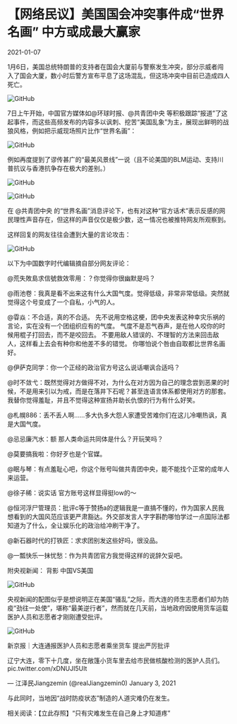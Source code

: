 # 【网络民议】美国国会冲突事件成“世界名画”  中方或成最大赢家

2021-01-07

1月6日，美国总统特朗普的支持者在国会大厦前与警察发生冲突，部分示威者闯入了国会大厦，数小时后警方宣布平息了这场混乱，但这场冲突中目前已造成四人死亡。

![GitHub](https://chinadigitaltimes.net/chinese/files/2021/01/image-1610011772756.png)

7日上午开始，中国官方媒体如@环球时报、@共青团中央 等积极跟踪“报道”了这起事件，而这些高频发布的内容多以讽刺、挖苦“美国乱象”为主，展现出鲜明的战狼风格，例如把示威现场照片比作“世界名画”：

![GitHub](https://chinadigitaltimes.net/chinese/files/2021/01/image-1610012753041.png)

例如再度提到了谬传甚广的“最美风景线”一说（且不论美国的BLM运动、支持川普抗议与香港抗争存在极大的差别。）

![GitHub](https://chinadigitaltimes.net/chinese/files/2021/01/image-1610011841585.png)

![GitHub](https://chinadigitaltimes.net/chinese/files/2021/01/image-1610012845375.png)

在 @共青团中央 的“世界名画”消息评论下，也有对这种“官方话术”表示反感的网民理性声音存在，但这样的声音仅仅是极少数，这一情况也被推特网友所观察到。

这样回复的网友往往会遭到大量的言论攻击：

![GitHub](https://chinadigitaltimes.net/chinese/files/2021/01/image-1610014387997.png)

以下为中国数字时代编辑摘自部分网友评论：



@荒失敗島求信號救效零用：？你觉得你很幽默是吗？

@雨池卷：我真是看不出来这有什么大国气度。觉得低级，非常非常低级。突然就觉得这个号变成了一个自私，小气的人。

@雸焱：不合适，真的不合适。 先不说用空格这梗，团中央发表这种幸灾乐祸的言论，实在没有一个团组织应有的气度。 气度不是忍气吞声，是在他人咬你的时候用棍子打回去，而不是咬回去。 不要用敌人错误的、不理智的方法来回击敌人，这样看上去会有种你和他差不多的错觉。 你哪怕说个咎由自取都比世界名画好。

@伊萨克同学：你一个正经的政治官方号这么说话嘲讽合适吗？

@时不敛弋：既然觉得对方做得不对，为什么在对方因为自己的理念尝到恶果的时候，不是用来引以为戒，而是在落井下石呢？甚至连语言体系都使用对方的那套。我替你觉得羞耻，并且不觉得这种宣扬并助长仇恨的行为有什么好笑。

@札幌886：丢不丢人啊……多大仇多大怨人家遭受苦难你们在这儿冷嘲热讽，真是大国气度。

@忌忌廉汽水：额 那人类命运共同体是什么？开玩笑吗？

@莫要搞我啦：你好歹也是个官媒。

@眠与琴：有点羞耻心吧，你这个账号叫做共青团中央，能不能找个正常的成年人来运营。

@徐子稀：说实话 官方账号这样显得挺low的～

@恒河浮尸管理员：批评c等于赞扬a的逻辑我是一直搞不懂的，作为国家人民我想看到的大国风范应该更严肃豁达。外交部发言人字字斟酌哪怕学过一点国际法都知道为了什么，全让娱乐化的政治给冲刷干净了。

@新石器时代的打铁匠：求求团别发这些好吗，很没品。

@一瓢快乐一抹忧愁：作为共青团官方我觉得这样的说辞欠妥吧。



附央视新闻： 背影 中国VS美国

![GitHub](https://chinadigitaltimes.net/chinese/files/2021/01/image-1610016561464.png)

央视新闻的配图似乎是想说明正在美国“骚乱”之际，而大连的师生志愿者们却为防疫“劲往一处使”，堪称“最美逆行者”，然而就在几天前，当地政府因使用货车运载医护人员和志愿者才刚刚遭受批评。

![GitHub](https://chinadigitaltimes.net/chinese/files/2021/01/image-1610033876982.png)

新京报｜大连通报医护人员和志愿者乘坐货车 提出严厉批评



辽宁大连，零下十几度，坐在敞篷小货车里去给市民做核酸检测的医护人员们。 pic.twitter.com/xDNUJI5UIt

&mdash; 江泽民Jiangzemin (@realJiangzemin0) January 3, 2021



与此同时，当地因“战时防疫状态”制造的人道灾难仍在发生。

相关阅读：【立此存照】“只有灾难发生在自己身上才知道疼”

